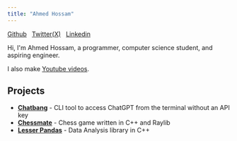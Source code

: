 ```yaml
---
title: "Ahmed Hossam"
---
```


[Github](https://github.com/ahmedhosssam) &nbsp; [Twitter(X)](https://x.com/ahmedhossvm) &nbsp; [Linkedin](https://www.linkedin.com/in/ahmedhossamm/)

Hi, I'm Ahmed Hossam, a programmer, computer science student, and aspiring engineer.

I also make [Youtube videos](https://www.youtube.com/@ahmedhossam6060).

## Projects

- **[Chatbang](https://github.com/ahmedhosssam/chatbang)** - CLI tool to access ChatGPT from the terminal without an API key
- **[Chessmate](https://github.com/ahmedhosssam/chessmate)** - Chess game written in C++ and Raylib
- **[Lesser Pandas](https://github.com/ahmedhosssam/lesser_pandas)** - Data Analysis library in C++
